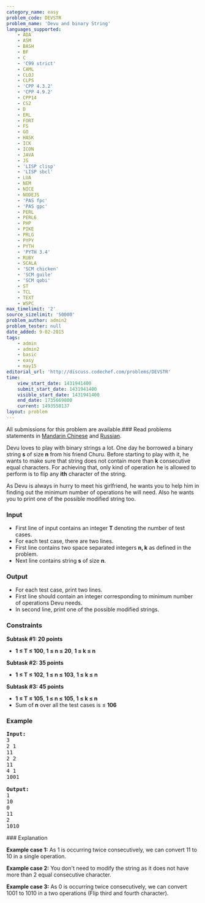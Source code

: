 ```yaml
---
category_name: easy
problem_code: DEVSTR
problem_name: 'Devu and binary String'
languages_supported:
    - ADA
    - ASM
    - BASH
    - BF
    - C
    - 'C99 strict'
    - CAML
    - CLOJ
    - CLPS
    - 'CPP 4.3.2'
    - 'CPP 4.9.2'
    - CPP14
    - CS2
    - D
    - ERL
    - FORT
    - FS
    - GO
    - HASK
    - ICK
    - ICON
    - JAVA
    - JS
    - 'LISP clisp'
    - 'LISP sbcl'
    - LUA
    - NEM
    - NICE
    - NODEJS
    - 'PAS fpc'
    - 'PAS gpc'
    - PERL
    - PERL6
    - PHP
    - PIKE
    - PRLG
    - PYPY
    - PYTH
    - 'PYTH 3.4'
    - RUBY
    - SCALA
    - 'SCM chicken'
    - 'SCM guile'
    - 'SCM qobi'
    - ST
    - TCL
    - TEXT
    - WSPC
max_timelimit: '2'
source_sizelimit: '50000'
problem_author: admin2
problem_tester: null
date_added: 9-02-2015
tags:
    - admin
    - admin2
    - basic
    - easy
    - may15
editorial_url: 'http://discuss.codechef.com/problems/DEVSTR'
time:
    view_start_date: 1431941400
    submit_start_date: 1431941400
    visible_start_date: 1431941400
    end_date: 1735669800
    current: 1493558137
layout: problem
---
```

All submissions for this problem are available.###  Read problems statements in [Mandarin Chinese](http://www.codechef.com/download/translated/MAY15/mandarin/DEVSTR.pdf) and [Russian](http://www.codechef.com/download/translated/MAY15/russian/DEVSTR.pdf).

 Devu loves to play with binary strings a lot. One day he borrowed a binary string **s** of size **n** from his friend Churu. Before starting to play with it, he wants to make sure that string does not contain more than  **k** consecutive equal characters. For achieving that, only kind of operation he is allowed to perform is to flip any **ith** character of the string.

As Devu is always in hurry to meet his girlfriend, he wants you to help him in finding out the minimum number of operations he will need. Also he wants you to print one of the possible modified string too.

### Input

- First line of input contains an integer **T** denoting the number of test cases.
- For each test case, there are two lines.
- First line contains two space separated integers **n, k** as defined in the problem.
- Next line contains string **s** of size **n**.

### Output

- For each test case, print two lines.
- First line should contain an integer corresponding to minimum number of operations Devu needs.
- In second line, print one of the possible modified strings.

### Constraints

**Subtask #1: 20 points**

- **1 ≤ T ≤ 100**, **1 ≤ n ≤ 20**, **1 ≤ k ≤ n**

**Subtask #2: 35 points**

- **1 ≤ T ≤ 102**, **1 ≤ n ≤ 103**, **1 ≤ k ≤ n**

**Subtask #3: 45 points**

- **1 ≤ T ≤ 105**, **1 ≤ n ≤ 105**, **1 ≤ k ≤ n**
- Sum of **n** over all the test cases is ≤ **106**

### Example

<pre><b>Input:</b>
3
2 1
11
2 2
11
4 1
1001

<b>Output:</b>
1
10
0
11
2
1010
</pre>### Explanation

**Example case 1:** As 1 is occurring twice consecutively, we can convert 11 to 10 in a single operation.

**Example case 2:** You don't need to modify the string as it does not have more than 2 equal consecutive character.

**Example case 3:** As 0 is occurring twice consecutively, we can convert 1001 to 1010 in a two operations (Flip third and fourth character).
